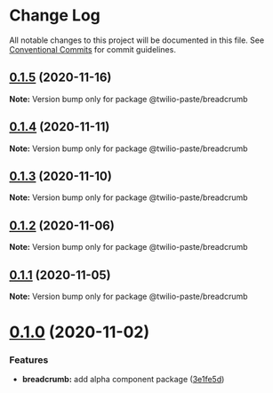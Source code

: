 # Change Log

All notable changes to this project will be documented in this file.
See [Conventional Commits](https://conventionalcommits.org) for commit guidelines.

## [0.1.5](https://github.com/twilio-labs/paste/compare/@twilio-paste/breadcrumb@0.1.4...@twilio-paste/breadcrumb@0.1.5) (2020-11-16)

**Note:** Version bump only for package @twilio-paste/breadcrumb





## [0.1.4](https://github.com/twilio-labs/paste/compare/@twilio-paste/breadcrumb@0.1.3...@twilio-paste/breadcrumb@0.1.4) (2020-11-11)

**Note:** Version bump only for package @twilio-paste/breadcrumb





## [0.1.3](https://github.com/twilio-labs/paste/compare/@twilio-paste/breadcrumb@0.1.2...@twilio-paste/breadcrumb@0.1.3) (2020-11-10)

**Note:** Version bump only for package @twilio-paste/breadcrumb





## [0.1.2](https://github.com/twilio-labs/paste/compare/@twilio-paste/breadcrumb@0.1.1...@twilio-paste/breadcrumb@0.1.2) (2020-11-06)

**Note:** Version bump only for package @twilio-paste/breadcrumb





## [0.1.1](https://github.com/twilio-labs/paste/compare/@twilio-paste/breadcrumb@0.1.0...@twilio-paste/breadcrumb@0.1.1) (2020-11-05)

**Note:** Version bump only for package @twilio-paste/breadcrumb





# [0.1.0](https://github.com/twilio-labs/paste/compare/@twilio-paste/breadcrumb@0.0.2...@twilio-paste/breadcrumb@0.1.0) (2020-11-02)


### Features

* **breadcrumb:** add alpha component package ([3e1fe5d](https://github.com/twilio-labs/paste/commit/3e1fe5db6719589b4fff51a7f61090d8991ddfe9))
